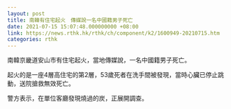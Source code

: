 ```yaml
---
layout: post
title: 南韓有住宅起火　傳媒說一名中國籍男子死亡
date: 2021-07-15 15:07:48.000000000 +08:00
link: https://news.rthk.hk/rthk/ch/component/k2/1600949-20210715.htm
categories: rthk
---
```


南韓京畿道安山市有住宅起火，當地傳媒說，一名中國籍男子死亡。

起火的是一座4層高住宅的第2層，53歲死者在洗手間被發現，當時心臟已停止跳動，送院搶救無效死亡。

警方表示，在單位客廳發現燒過的炭，正展開調查。
